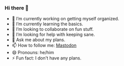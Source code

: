 ### Hi there 👋

<!--
**boostventilator/boostventilator** is a ✨ _special_ ✨ repository because its `README.md` (this file) appears on your GitHub profile.
-->

- 🔭 I’m currently working on getting myself organized.
- 🌱 I’m currently learning the basics.
- 👯 I’m looking to collaborate on fun stuff.
- 🤔 I’m looking for help with keeping sane.
- 💬 Ask me about my plans.
- 📫 How to follow me: <a rel="me" href="https://xoxo.zone/@boostventilator">Mastodon</a>
- 😄 Pronouns: he/him
- ⚡ Fun fact: I don't have any plans.
